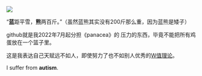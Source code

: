 ![](https://count.getloli.com/get/@bluebearofficial)

“**蓝**距平雪，**熊**两百斤。”（虽然蓝熊其实没有200斤那么重，因为蓝熊是矮子）

github就是我2022年7月起分担《panacea》的 压力的东西，毕竟不能把所有鸡蛋放在一个篮子里。

这是我表达自己天赋远不如人，即使努力了也不如别人优秀的[W值理论](https://www.bilibili.com/video/BV12W4y1U7ZQ?vd_source=e19c4885711baa45990a2ef399cdb6f2)。

I suffer from **autism**.
